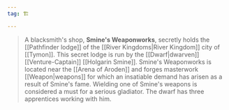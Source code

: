 ```yaml
---
tag: 🏗️

---
```

> A blacksmith's shop, **Smine's Weaponworks**, secretly holds the [[Pathfinder lodge]] of the [[River Kingdoms|River Kingdom]] city of [[Tymon]]. This secret lodge is run by the [[Dwarf|dwarven]] [[Venture-Captain]] [[Holgarin Smine]].
> Smine's Weaponworks is located near the [[Arena of Aroden]] and forges masterwork [[Weapon|weapons]] for which an insatiable demand has arisen as a result of Smine's fame. Wielding one of Smine's weapons is considered a must for a serious gladiator. The dwarf has three apprentices working with him.








